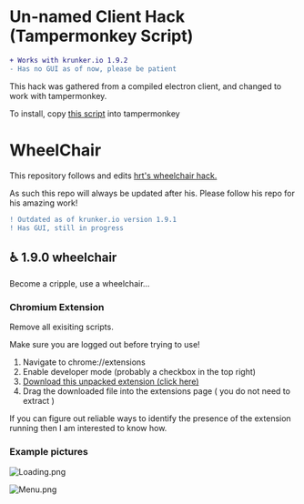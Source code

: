 # Un-named Client Hack (Tampermonkey Script)

```diff
+ Works with krunker.io 1.9.2
- Has no GUI as of now, please be patient
```

This hack was gathered from a compiled electron client, and changed
to work with tampermonkey.

To install, copy [this script](https://raw.githubusercontent.com/Katistic/WheelChairGUI/master/wheelchair.tampermonkey.js) into tampermonkey

# WheelChair

This repository follows and edits [hrt's wheelchair hack.](https://github.com/hrt/WheelChair)

As such this repo will always be updated after his.
Please follow his repo for his amazing work!

```diff
! Outdated as of krunker.io version 1.9.1
! Has GUI, still in progress
```


## ♿ 1.9.0 wheelchair
Become a cripple, use a wheelchair...

### Chromium Extension
Remove all exisiting scripts.

Make sure you are logged out before trying to use!

1. Navigate to chrome://extensions
2. Enable developer mode (probably a checkbox in the top right)
3. [Download this unpacked extension (click here)](https://github.com/Katistic/WheelChairGUI/releases/download/v2.1.0/loader.zip)
4. Drag the downloaded file into the extensions page ( you do not need to extract )

If you can figure out reliable ways to identify the presence of the extension running then I am interested to know how.

### Example pictures

![Loading.png](https://raw.githubusercontent.com/katistic/wheelchairgui/master/pics/Loading.png)

![Menu.png](https://raw.githubusercontent.com/katistic/wheelchairgui/master/pics/Menu.png)
